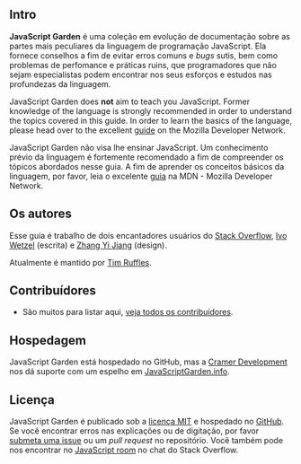 ## Intro

**JavaScript Garden** é uma coleção em evolução de documentação sobre  as partes mais peculiares da linguagem de programação JavaScript. Ela fornece conselhos a fim de evitar erros comuns e <i>bugs</i> sutis, bem como problemas de perfomance e práticas ruins, que programadores que não sejam especialistas podem encontrar nos seus esforços e estudos nas profundezas da linguagem.

JavaScript Garden does **not** aim to teach you JavaScript. Former knowledge
of the language is strongly recommended in order to understand the topics covered
in this guide. In order to learn the basics of the language, please head over to 
the excellent [guide][1] on the Mozilla Developer Network.

JavaScript Garden não visa lhe ensinar JavaScript. Um conhecimento prévio da linguagem é fortemente recomendado a fim de compreender os tópicos abordados nesse guia. A fim de aprender os conceitos básicos da linguagem, por favor, leia o excelente [guia][1] na MDN - Mozilla Developer Network.

## Os autores

Esse guia é trabalho de dois encantadores usuários do [Stack Overflow][2], [Ivo Wetzel][3]
(escrita) e [Zhang Yi Jiang][4] (design).

Atualmente é mantido por [Tim Ruffles](http://truffles.me.uk).

## Contribuídores

- São muitos para listar aqui, [veja todos os contribuídores](https://github.com/BonsaiDen/JavaScript-Garden/graphs/contributors).


## Hospedagem

JavaScript Garden está hospedado no GitHub, mas a [Cramer Development][7] nos dá suporte com um espelho em [JavaScriptGarden.info][8].

## Licença

JavaScript Garden é publicado sob a [licença MIT][9] e hospedado no [GitHub][10]. Se você encontrar erros nas explicações ou de digitação, por favor [submeta uma issue][11] ou um <i>pull request</i> no repositório. Você também pode nos encontrar no [JavaScript room][12] no chat do Stack Overflow.

[1]: https://developer.mozilla.org/en/JavaScript/Guide
[2]: http://stackoverflow.com/
[3]: http://stackoverflow.com/users/170224/ivo-wetzel
[4]: http://stackoverflow.com/users/313758/yi-jiang
[5]: https://github.com/caio
[6]: https://github.com/blixt
[7]: http://cramerdev.com/
[8]: http://javascriptgarden.info/
[9]: https://github.com/BonsaiDen/JavaScript-Garden/blob/next/LICENSE
[10]: https://github.com/BonsaiDen/JavaScript-Garden
[11]: https://github.com/BonsaiDen/JavaScript-Garden/issues
[12]: http://chat.stackoverflow.com/rooms/17/javascript
